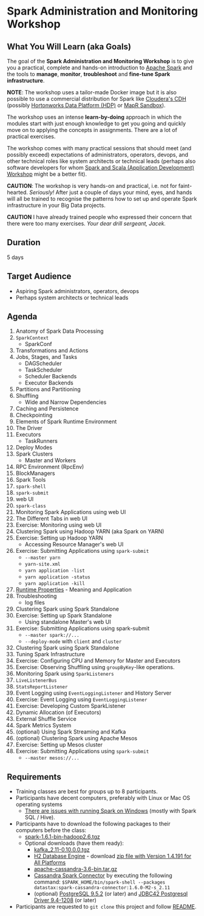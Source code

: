 # Spark Administration and Monitoring Workshop

## What You Will Learn (aka Goals)

The goal of the **Spark Administration and Monitoring Workshop** is to give you a practical, complete and hands-on introduction to [Apache Spark](http://spark.apache.org/) and the tools to **manage**, **monitor**, **troubleshoot** and **fine-tune Spark infrastructure**.

**NOTE**: The workshop uses a tailor-made Docker image but it is also possible to use a commercial distribution for Spark like [Cloudera's CDH](http://www.cloudera.com/downloads/quickstart_vms/5-7.html) (possibly [Hortonworks Data Platform (HDP)](http://hortonworks.com/products/hdp/) or [MapR Sandbox](https://www.mapr.com/products/mapr-sandbox-hadoop/download)).

The workshop uses an intense **learn-by-doing** approach in which the modules start with just enough knowledge to get you going and quickly move on to applying the concepts in assignments. There are a lot of practical exercises.

The workshop comes with many practical sessions that should meet (and possibly exceed) expectations of administrators, operators, devops, and other technical roles like system architects or technical leads (perhaps also software developers for whom [Spark and Scala (Application Development) Workshop](AGENDA.md) might be a better fit).

**CAUTION**: The workshop is very hands-on and practical, i.e. not for faint-hearted. _Seriously!_ After just a couple of days your mind, eyes, and hands will all be trained to recognise the patterns how to set up and operate Spark infrastructure in your Big Data projects.

**CAUTION** I have already trained people who expressed their concern that there were too many exercises. _Your dear drill sergeant, Jacek._

## Duration

5 days

## Target Audience

* Aspiring Spark administrators, operators, devops
* Perhaps system architects or technical leads

## Agenda

1. Anatomy of Spark Data Processing
  1. `SparkContext`
      * SparkConf
  1. Transformations and Actions
  1. Jobs, Stages, and Tasks
      * DAGScheduler
      * TaskScheduler
      * Scheduler Backends
      * Executor Backends
  1. Partitions and Partitioning
  1. Shuffling
      * Wide and Narrow Dependencies
  1. Caching and Persistence
  1. Checkpointing
1. Elements of Spark Runtime Environment
  1. The Driver
  1. Executors
      * TaskRunners
  1. Deploy Modes
  1. Spark Clusters
      * Master and Workers
  1. RPC Environment (RpcEnv)
  1. BlockManagers
1. Spark Tools
  1. `spark-shell`
  1. `spark-submit`
  1. web UI
  1. `spark-class`
1. Monitoring Spark Applications using web UI
  1. The Different Tabs in web UI
  1. Exercise: Monitoring using web UI
1. Clustering Spark using Hadoop YARN (aka Spark on YARN)
  1. Exercise: Setting up Hadoop YARN
      * Accessing Resource Manager's web UI
  1. Exercise: Submitting Applications using `spark-submit`
      * `--master yarn`
      * `yarn-site.xml`
      * `yarn application -list`
      * `yarn application -status`
      * `yarn application -kill`
  1. [Runtime Properties](http://spark.apache.org/docs/latest/running-on-yarn.html#spark-properties) - Meaning and Application
  1. Troubleshooting
      * log files
1. Clustering Spark using Spark Standalone
  1. Exercise: Setting up Spark Standalone
      * Using standalone Master's web UI
  1. Exercise: Submitting Applications using spark-submit
      * `--master spark://...`
      * `--deploy-mode` with `client` and `cluster`
  1. Clustering Spark using Spark Standalone
1. Tuning Spark Infrastructure
  1. Exercise: Configuring CPU and Memory for Master and Executors
  1. Exercise: Observing Shuffling using `groupByKey`-like operations.
1. Monitoring Spark using `SparkListeners`
  1. `LiveListenerBus`
  1. `StatsReportListener`
  1. Event Logging using `EventLoggingListener` and History Server
  1. Exercise: Event Logging using `EventLoggingListener`
  1. Exercise: Developing Custom SparkListener
1. Dynamic Allocation (of Executors)
  1. External Shuffle Service
1. Spark Metrics System
1. (optional) Using Spark Streaming and Kafka
1. (optional) Clustering Spark using Apache Mesos
  1. Exercise: Setting up Mesos cluster
  1. Exercise: Submitting Applications using `spark-submit`
      * `--master mesos://...`

## Requirements

* Training classes are best for groups up to 8 participants.
* Participants have decent computers, preferably with Linux or Mac OS operating systems
  * [There are issues with running Spark on Windows](https://jaceklaskowski.gitbooks.io/mastering-apache-spark/content/spark-tips-and-tricks-running-spark-windows.html) (mostly with Spark SQL / Hive).
* Participants have to download the following packages to their computers before the class:
  * [spark-1.6.1-bin-hadoop2.6.tgz](http://www.apache.org/dyn/closer.lua/spark/spark-1.6.1/spark-1.6.1-bin-hadoop2.6.tgz)
  * Optional downloads (have them ready):
    * [kafka_2.11-0.10.0.0.tgz](https://www.apache.org/dyn/closer.cgi?path=/kafka/0.10.0.0/kafka_2.11-0.10.0.0.tgz)
    * [H2 Database Engine](http://www.h2database.com/html/main.html) - download [zip file with Version 1.4.191 for All Platforms](http://www.h2database.com/h2-2016-01-21.zip)
    * [apache-cassandra-3.6-bin.tar.gz](http://www.apache.org/dyn/closer.lua/cassandra/3.6/apache-cassandra-3.6-bin.tar.gz)
    * [Cassandra Spark Connector](http://spark-packages.org/package/datastax/spark-cassandra-connector) by executing the following command: `$SPARK_HOME/bin/spark-shell --packages datastax:spark-cassandra-connector:1.6.0-M2-s_2.11`
    * (optional) [PostgreSQL 9.5.2](http://www.postgresql.org/download/) (or later) and [JDBC42 Postgresql Driver 9.4-1208](https://jdbc.postgresql.org/download.html) (or later)
* Participants are requested to `git clone` this project and follow [README](README.md).
